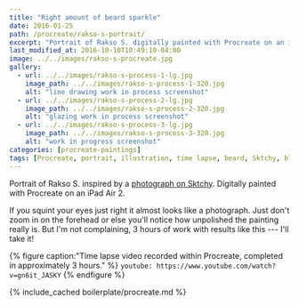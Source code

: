 ```yaml
---
title: "Right amount of beard sparkle"
date: 2016-01-25
path: /procreate/rakso-s-portrait/
excerpt: "Portrait of Rakso S. digitally painted with Procreate on an iPad."
last_modified_at: 2016-10-10T10:49:10-04:00
image: ../../images/rakso-s-procreate.jpg
gallery:
  - url: ../../images/rakso-s-process-1-lg.jpg
    image_path: ../../images/rakso-s-process-1-320.jpg
    alt: "line drawing work in process screenshot"
  - url: ../../images/rakso-s-process-2-lg.jpg
    image_path: ../../images/rakso-s-process-2-320.jpg
    alt: "glazing work in process screenshot"
  - url: ../../images/rakso-s-process-3-lg.jpg
    image_path: ../../images/rakso-s-process-3-320.jpg
    alt: "work in progress screenshot"
categories: [procreate-paintings]
tags: [Procreate, portrait, illustration, time lapse, beard, Sktchy, black and white]
---
```


Portrait of Rakso S. inspired by a [photograph on Sktchy](https://sktchy.com/a4RQUD). Digitally painted with Procreate on an iPad Air 2.

If you squint your eyes just right it almost looks like a photograph. Just don't zoom in on the forehead or else you'll notice how unpolished the painting really is. But I'm not complaining, 3 hours of work with results like this --- I'll take it!

{% figure caption:"Time lapse video recorded within Procreate, completed in approximately 3 hours." %}
`youtube: https://www.youtube.com/watch?v=gn6it_JASKY`
{% endfigure %}

{% include_cached boilerplate/procreate.md %}
